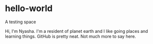 # hello-world
A testing space 

Hi, I'm Nyasha. I'm a resident of planet earth and I like going places and learning things.
GitHub is pretty neat. Not much more to say here.

